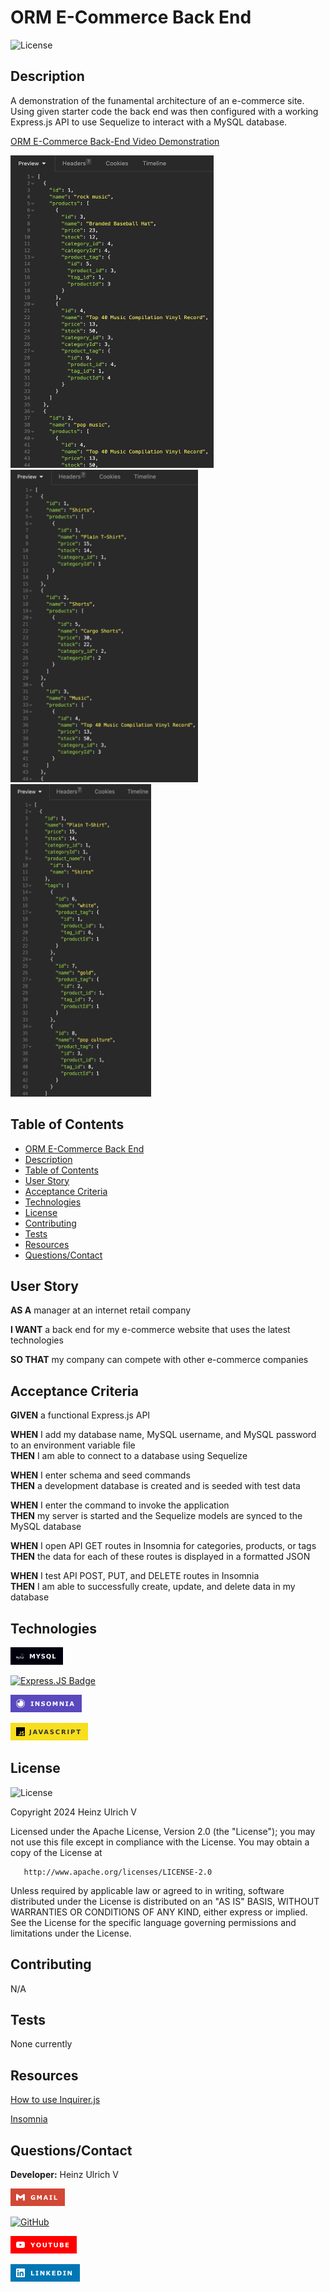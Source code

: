 # ORM E-Commerce Back End

![License](https://img.shields.io/badge/License-Apache%202.0-blue.svg)

## Description

A demonstration of the funamental architecture of an e-commerce site. Using given starter code the back end was then configured with a working Express.js API to use Sequelize to interact with a MySQL database.

[ORM E-Commerce Back-End Video Demonstration](https://www.youtube.com/watch?v=uWY5n3dM3VU)

<img src="images/tagsSS.jpg" alt="tags list" height="500" width="325"/>
<img src="images/categoriesSS.jpg" alt="categories list" height="500" width="300"/>
<img src="images/productsSS.jpg" alt="products list" height="500" width="225"/>

## Table of Contents

- [ORM E-Commerce Back End](#orm-e-commerce-back-end)<br>
- [Description](#description)<br>
- [Table of Contents](#tabel-of-contents)<br>
- [User Story](#user-story)<br>
- [Acceptance Criteria](#acceptance-criteria)<br>
- [Technologies](#technologies)<br>
- [License](#license)<br>
- [Contributing](#contributing)<br>
- [Tests](#tests)<br>
- [Resources](#resources)<br>
- [Questions/Contact](#questionscontact)

## User Story

**AS A** manager at an internet retail company <br>

**I WANT** a back end for my e-commerce website that uses the latest technologies <br>

**SO THAT** my company can compete with other e-commerce companies

## Acceptance Criteria

**GIVEN** a functional Express.js API

**WHEN** I add my database name, MySQL username, and MySQL password to an environment variable file <br>
**THEN** I am able to connect to a database using Sequelize

**WHEN** I enter schema and seed commands <br>
**THEN** a development database is created and is seeded with test data

**WHEN** I enter the command to invoke the application <br>
**THEN** my server is started and the Sequelize models are synced to the MySQL database

**WHEN** I open API GET routes in Insomnia for categories, products, or tags <br>
**THEN** the data for each of these routes is displayed in a formatted JSON

**WHEN** I test API POST, PUT, and DELETE routes in Insomnia <br>
**THEN** I am able to successfully create, update, and delete data in my database

## Technologies

[![mySQL Badge](images/mySQL.png)](https://www.mysql.com/)

[![Express.JS Badge](https://img.shields.io/badge/Express.js-404D59?style=for-the-badge)](https://www.npmjs.com/package/express)

![Insomnia Badge](images/Insomnia.png)

![Javascript Badge](images/JavaScript.png)

## License

![License](https://img.shields.io/badge/License-Apache%202.0-blue.svg)

Copyright 2024 Heinz Ulrich V

Licensed under the Apache License, Version 2.0 (the "License");
you may not use this file except in compliance with the License.
You may obtain a copy of the License at

       http://www.apache.org/licenses/LICENSE-2.0

Unless required by applicable law or agreed to in writing, software
distributed under the License is distributed on an "AS IS" BASIS,
WITHOUT WARRANTIES OR CONDITIONS OF ANY KIND, either express or implied.
See the License for the specific language governing permissions and
limitations under the License.

## Contributing

N/A

## Tests

None currently

## Resources

[How to use Inquirer.js](https://javascript.plainenglish.io/how-to-inquirer-js-c10a4e05ef1f)

[Insomnia](https://insomnia.rest/)

## Questions/Contact

**Developer:** Heinz Ulrich V

[![Gmail](images/GMAIL.png)](mailto:heinzulrichv@gmail.com)<br>

[![GitHub](https://img.shields.io/badge/GitHub-100000?style=for-the-badge&logo=github&logoColor=white)](https://www.github.com/TheOarsman)<br>

[![YouTube](images/YouTube.png)](https://www.youtube.com/@theoarsman4581)<br>

[![LinkedIn](images/LinkedIn.png)](https://www.linkedin.com/in/heinz-ulrich-v-3a3486a0/)
